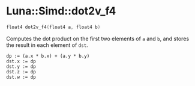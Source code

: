 # Luna::Simd::dot2v_f4

```c++
float4 dot2v_f4(float4 a, float4 b)
```

Computes the dot product on the first two elements of `a` and `b`, and stores the result in each element of `dst`. 


```
dp := (a.x * b.x) + (a.y * b.y)
dst.x := dp
dst.y := dp
dst.z := dp
dst.w := dp
```


